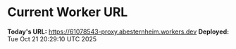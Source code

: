 # Current Worker URL
**Today's URL:** https://61078543-proxy.abesternheim.workers.dev
**Deployed:** Tue Oct 21 20:29:10 UTC 2025
